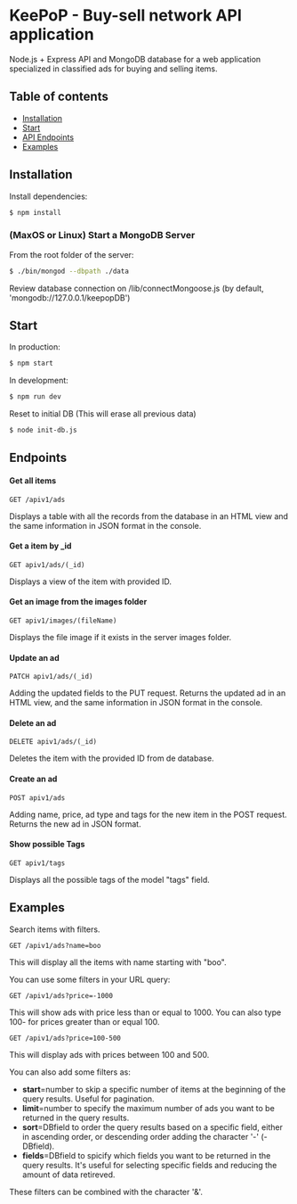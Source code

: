 # KeePoP - Buy-sell network API application

Node.js + Express API and MongoDB database for a web application specialized in classified ads for buying and selling items.

## Table of contents

- [Installation](#Installation)
- [Start](#Start)
- [API Endpoints](#Endpoints)
- [Examples](#examples)


## Installation

Install dependencies:

```sh
$ npm install
```

### (MaxOS or Linux) Start a MongoDB Server

From the root folder of the server:

```sh
$ ./bin/mongod --dbpath ./data
```

Review database connection on /lib/connectMongoose.js
(by default, 'mongodb://127.0.0.1/keepopDB')

## Start

In production:

```sh
$ npm start
```

In development:

```sh
$ npm run dev
```

Reset to initial DB
(This will erase all previous data)

```sh
$ node init-db.js
```

## Endpoints

#### Get all items

```http
GET /apiv1/ads
```
Displays a table with all the records from the database in an HTML view and the same information in JSON format in the console.


#### Get a item by _id

```http
GET apiv1/ads/(_id)
```
Displays a view of the item with provided ID.

#### Get an image from the images folder

```http
GET apiv1/images/(fileName)
```
Displays the file image if it exists in the server images folder.

#### Update an ad
```http
PATCH apiv1/ads/(_id)
```
Adding the updated fields to the PUT request.
Returns the updated ad in an HTML view, and the same information in JSON format in the console.

#### Delete an ad
```http
DELETE apiv1/ads/(_id)
```
Deletes the item with the provided ID from de database.

#### Create an ad
```http
POST apiv1/ads
```
Adding name, price, ad type and tags for the new item in the POST request.
Returns the new ad in JSON format.
#### Show possible Tags

```http
GET apiv1/tags
```
Displays all the possible tags of the model "tags" field.

## Examples
Search items with filters.

```http
GET /apiv1/ads?name=boo
```
This will display all the items with name starting with "boo".

You can use some filters in your URL query:
```http
GET /apiv1/ads?price=-1000
```
This will show ads with price less than or equal to 1000. You can also type 100- for prices greater than or equal 100.
```http
GET /apiv1/ads?price=100-500
```
This will display ads with prices between 100 and 500.

You can also add some filters as:
- **start**=number to skip a specific number of items at the beginning of the query results. Useful for pagination.
- **limit**=number to specify the maximum number of ads you want to be returned in the query results.
- **sort**=DBfield to order the query results based on a specific field, either in ascending order, or descending order adding the character '-' (-DBfield).
- **fields**=DBfield to spicify which fields you want to be returned in the query results. It's useful for selecting specific fields and reducing the amount of data retireved.

These filters can be combined with the character '&'.
